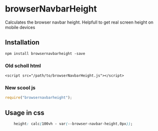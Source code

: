 # browserNavbarHeight
Calculates the browser navbar height. Helpfull to get real screen height on mobile devices

## Installation

```
npm install browsernavbarheight -save
```


### Old scholl html 
```
<script src="/path/to/browserNavbarHeight.js"></script>
```
### New scool js 
```javascript
require("browsernavbarheight");
```

## Usage in css
```css
    height: calc(100vh - var(--browser-navbar-height,0px));
```

